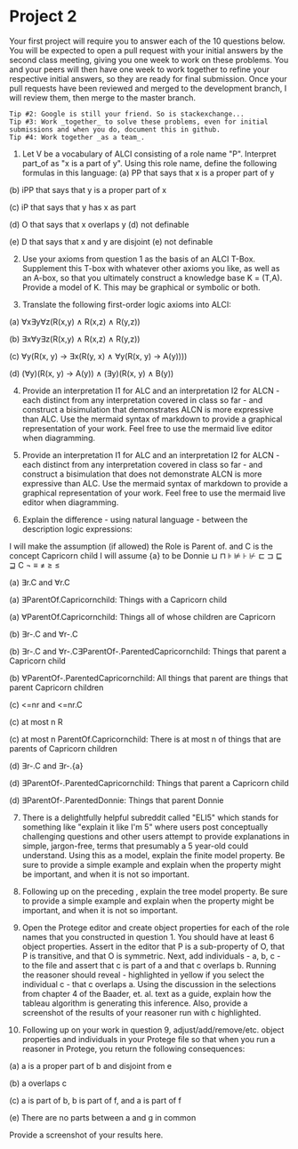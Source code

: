 # Project 2

Your first project will require you to answer each of the 10 questions below.  You will be expected to open a pull request with your initial answers by the second class meeting, giving you one week to work on these problems. You and your peers will then have one week to work together to refine your respective initial answers, so they are ready for final submission. Once your pull requests have been reviewed and merged to the development branch, I will review them, then merge to the master branch. 

```Tip #1: Carefully study the Baader, et. al. selections assigned on bisimulation; it is deceptively subtle, and quite powerful. 
Tip #2: Google is still your friend. So is stackexchange...
Tip #3: Work _together_ to solve these problems, even for initial submissions and when you do, document this in github. 
Tip #4: Work together _as a team_. 
```

1. Let V be a vocabulary of ALCI consisting of a role name "P". Interpret part_of as "x is a part of y". Using this role name, define the following formulas in this language:
  (a)  PP that says that x is a proper part of y
 
  (b)  iPP that says that y is a proper part of x
  
  (c)  iP that says that y has x as part 
  
  (d)  O that says that x overlaps y
  (d)  not definable 
  
  (e)  D that says that x and y are disjoint 
  (e)  not definable 
  
2. Use your axioms from question 1 as the basis of an ALCI T-Box. Supplement this T-box with whatever other axioms you like, as well as an A-box, so that you ultimately construct a knowledge base K = (T,A). Provide a model of K. This may be graphical or symbolic or both.

3. Translate the following first-order logic axioms into ALCI:

(a) ∀x∃y∀z(R(x,y) ∧ R(x,z) ∧ R(y,z))

(b) ∃x∀y∃z(R(x,y) ∧ R(x,z) ∧ R(y,z))

(c) ∀y(R(x, y) → ∃x(R(y, x) ∧ ∀y(R(x, y) → A(y))))

(d) (∀y)(R(x, y) → A(y)) ∧ (∃y)(R(x, y) ∧ B(y))

4. Provide an interpretation I1 for ALC and an interpretation I2 for ALCN - each distinct from any interpretation covered in class so far - and construct a bisimulation that demonstrates ALCN is more expressive than ALC. Use the mermaid syntax of markdown to provide a graphical representation of your work. Feel free to use the mermaid live editor when diagramming.

5. Provide an interpretation I1 for ALC and an interpretation I2 for ALCN - each distinct from any interpretation covered in class so far - and construct a bisimulation that does not demonstrate ALCN is more expressive than ALC. Use the mermaid syntax of markdown to provide a graphical representation of your work. Feel free to use the mermaid live editor when diagramming.

6. Explain the difference - using natural language - between the description logic expressions:

I will make the assumption (if allowed) the Role is Parent of. and C is the concept Capricorn child
I will assume {a} to be Donnie
⊔ ⊓ ⊧ ⊭ ⊦ ⊬ ⊏ ⊐ ⊑ ⊒ C ¬ ≡ ≠ ≥ ≤

(a) ∃r.C and ∀r.C

(a) ∃ParentOf.Capricornchild: Things with a Capricorn child

(a) ∀ParentOf.Capricornchild: Things all of whose children are Capricorn 

(b) ∃r-.C and ∀r-.C

(b) ∃r-.C and ∀r-.C∃ParentOf-.ParentedCapricornchild: Things that parent a Capricorn child

(b) ∀ParentOf-.ParentedCapricornchild: All things that parent are things that parent Capricorn children

(c) <=nr and <=nr.C

(c) at most n R

(c) at most n ParentOf.Capricornchild: There is at most n of things that are parents of Capricorn children

(d) ∃r-.C and ∃r-.{a} 

(d) ∃ParentOf-.ParentedCapricornchild: Things that parent a Capricorn child

(d) ∃ParentOf-.ParentedDonnie: Things that parent Donnie

7. There is a delightfully helpful subreddit called "ELI5" which stands for something like "explain it like I'm 5" where users post conceptually challenging questions and other users attempt to provide explanations in simple, jargon-free, terms that presumably a 5 year-old could understand. Using this as a model, explain the finite model property. Be sure to provide a simple example and explain when the property might be important, and when it is not so important.

8. Following up on the preceding , explain the tree model property. Be sure to provide a simple example and explain when the property might be important, and when it is not so important.

9. Open the Protege editor and create object properties for each of the role names that you constructed in question 1. You should have at least 6 object properties. Assert in the editor that P is a sub-property of O, that P is transitive, and that O is symmetric. Next, add individuals - a, b, c - to the file and assert that c is part of a and that c overlaps b. Running the reasoner should reveal - highlighted in yellow if you select the individual c - that c overlaps a. Using the discussion in the selections from chapter 4 of the Baader, et. al. text as a guide, explain how the tableau algorithm is generating this inference. Also, provide a screenshot of the results of your reasoner run with c highlighted.

10. Following up on your work in question 9, adjust/add/remove/etc. object properties and individuals in your Protege file so that when you run a reasoner in Protege, you return the following consequences:

  (a) a is a proper part of b and disjoint from e
  
  (b) a overlaps c
  
  (c) a is part of b, b is part of f, and a is part of f
  
  (e) There are no parts between a and g in common
  
Provide a screenshot of your results here.
